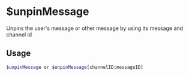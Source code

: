 # $unpinMessage

Unpins the user's message or other message by using its message and channel id

## Usage

```bash
$unpinMessage or $unpinMessage[channelID;messageID]
```

